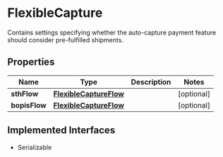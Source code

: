 

# FlexibleCapture

Contains settings specifying whether the auto-capture payment feature should consider pre-fulfilled shipments.

## Properties

| Name | Type | Description | Notes |
|------------ | ------------- | ------------- | -------------|
|**sthFlow** | [**FlexibleCaptureFlow**](FlexibleCaptureFlow.md) |  |  [optional] |
|**bopisFlow** | [**FlexibleCaptureFlow**](FlexibleCaptureFlow.md) |  |  [optional] |


## Implemented Interfaces

* Serializable


